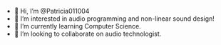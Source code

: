 - 👋 Hi, I’m @Patricia011004
- 👀 I’m interested in audio programming and non-linear sound design!
- 🌱 I’m currently learning Computer Science.
- 💞️ I’m looking to collaborate on audio technologist.

<!---
Patricia011004/Patricia011004 is a ✨ special ✨ repository because its `README.md` (this file) appears on your GitHub profile.
You can click the Preview link to take a look at your changes.
--->
